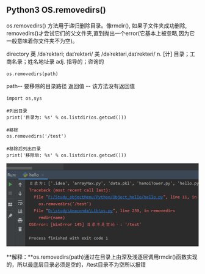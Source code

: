 ## Python3 OS.removedirs()

os.removedirs() 方法用于递归删除目录。像rmdir(), 如果子文件夹成功删除, removedirs()才尝试它们的父文件夹,直到抛出一个error(它基本上被忽略,因为它一般意味着你文件夹不为空)。

directory 英 /dəˈrektəri; daɪˈrektəri/  美 /dəˈrektəri,daɪˈrektəri/  n. [计] 目录；工商名录；姓名地址录 adj. 指导的；咨询的

```
os.removedirs(path)
```

path-- 要移除的目录路径
返回值 -- 该方法没有返回值

```
import os,sys

#列出目录
print('目录为: %s' % os.listdir(os.getcwd()))

#移除
os.removedirs('/test')

#移除后列出目录
print('移除后: %s' % os.listdir(os.getcwd()))
```
<img src='./img/os.removedirs().png' />

**解释：**os.removedirs(path)通过在目录上由深及浅逐层调用rmdir()函数实现的，所以最底层目录必须是空的，/test目录不为空所以报错


